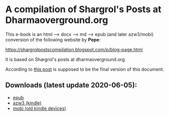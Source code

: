 # A compilation of Shargrol's Posts at Dharmaoverground.org

This e-book is an html --> docx --> md --> epub (and later azw3/mobi) conversion of the following website by **Pepe**:

https://shargrolpostscompilation.blogspot.com/p/blog-page.html

It is based on Shargrol's posts at dharmaoverground.org.

According to [this post](https://www.dharmaoverground.org/discussion/-/message_boards/message/19256418?_19_delta=20&_19_keywords=&_19_advancedSearch=false&_19_andOperator=true&_19_resetCur=false&_19_cur=2#_19_message_21253240) is supposed to be the final version of this document. 

## Downloads (latest update 2020-06-05):

- [epub](https://github.com/atrahhdis/shargrol/raw/master/ebooks/A%20Compilation%20of%20Shargrol's%20Posts%20at%20Dharm%20-%20Shargrol.epub)
- [azw3 (kindle)](https://github.com/atrahhdis/shargrol/raw/master/ebooks/A%20Compilation%20of%20Shargrol's%20Posts%20at%20Dharm%20-%20Shargrol.azw3)
- [mobi (old kindle devices)](https://github.com/atrahhdis/shargrol/raw/master/ebooks/A%20Compilation%20of%20Shargrol's%20Posts%20at%20Dharm%20-%20Shargrol.mobi)

